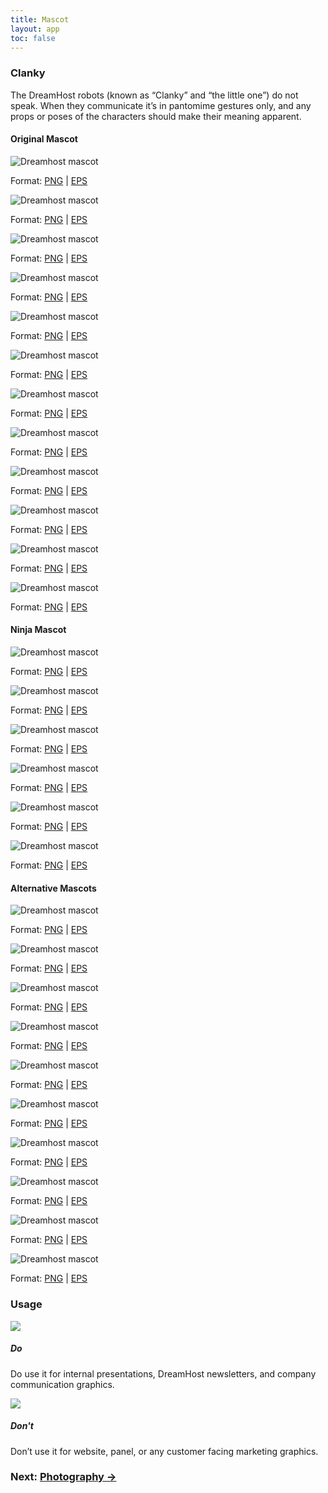 ```yaml
---
title: Mascot
layout: app
toc: false
---
```


<div class="container-fluid p-0">
<div class="m-bottom-4">
<h3 class="m-bottom-2 t-bold">Clanky</h3>
<p>The DreamHost robots (known as “Clanky” and “the little one”) do not speak. When they communicate it’s in pantomime gestures only, and any props or poses of the characters should make their meaning apparent.</p>
</div>
<h4 class="m-bottom-2 t-bold">Original Mascot</h4>
	<div class="row">
		<div class="col-sm-6 col-md-2">
			<img class="bg-c-g100 m-0 rounded-top flex" src="{{site.baseurl}}/assets/images/mascot/new/m-1-1.png" alt="Dreamhost mascot" />
			<p class="rounded-bottom p-2 bg-c-b300 t-center t-c-w100">Format: <a class="t-c-w100" href="{{site.baseurl}}/assets/images/mascot/new/m-1-1.png">PNG</a> | <a class="t-c-w100" href="{{site.baseurl}}/assets/downloads/mascot/new/m-1-1.eps">EPS</a></p>
		</div>
		<div class="col-sm-6 col-md-2">
			<img class="bg-c-g100 m-0 rounded-top flex" src="{{site.baseurl}}/assets/images/mascot/new/m-1-2.png" alt="Dreamhost mascot" />
			<p class="rounded-bottom p-2 bg-c-b300 t-center t-c-w100">Format: <a class="t-c-w100" href="{{site.baseurl}}/assets/images/mascot/new/m-1-2.png" download>PNG</a> | <a class="t-c-w100" href="{{site.baseurl}}/assets/downloads/mascot/new/m-1-2.eps">EPS</a></p>
		</div>
		<div class="col-sm-6 col-md-2">
			<img class="bg-c-g100 m-0 rounded-top flex" src="{{site.baseurl}}/assets/images/mascot/new/m-1-3.png" alt="Dreamhost mascot" />
			<p class="rounded-bottom p-2 bg-c-b300 t-center t-c-w100">Format: <a class="t-c-w100" href="{{site.baseurl}}/assets/images/mascot/new/m-1-3.png" download>PNG</a> | <a class="t-c-w100" href="{{site.baseurl}}/assets/downloads/mascot/new/m-1-3.eps">EPS</a></p>
		</div>
		<div class="col-sm-6 col-md-2">
			<img class="bg-c-g100 m-0 rounded-top flex" src="{{site.baseurl}}/assets/images/mascot/new/m-1-4.png" alt="Dreamhost mascot" />
			<p class="rounded-bottom p-2 bg-c-b300 t-center t-c-w100">Format: <a class="t-c-w100" href="{{site.baseurl}}/assets/images/mascot/new/m-1-4.png" download>PNG</a> | <a class="t-c-w100" href="{{site.baseurl}}/assets/downloads/mascot/new/m-1-4.eps">EPS</a></p>
		</div>
		<div class="col-sm-6 col-md-2">
			<img class="bg-c-g100 m-0 rounded-top flex" src="{{site.baseurl}}/assets/images/mascot/new/m-1-5.png" alt="Dreamhost mascot" />
			<p class="rounded-bottom p-2 bg-c-b300 t-center t-c-w100">Format: <a class="t-c-w100" href="{{site.baseurl}}/assets/images/mascot/new/m-1-5.png" download>PNG</a> | <a class="t-c-w100" href="{{site.baseurl}}/assets/downloads/mascot/new/m-1-5.eps">EPS</a></p>
		</div>
		<div class="col-sm-6 col-md-2">
			<img class="bg-c-g100 m-0 rounded-top flex" src="{{site.baseurl}}/assets/images/mascot/new/m-1-6.png" alt="Dreamhost mascot" />
			<p class="rounded-bottom p-2 bg-c-b300 t-center t-c-w100">Format: <a class="t-c-w100" href="{{site.baseurl}}/assets/images/mascot/new/m-1-6.png" download>PNG</a> | <a class="t-c-w100" href="{{site.baseurl}}/assets/downloads/mascot/new/m-1-6.eps">EPS</a></p>
		</div>
	</div>
</div>

<div class="container-fluid p-0 m-bottom-4">
	<div class="row">
		<div class="col-sm-6 col-md-2">
			<img class="bg-c-g100 m-0 rounded-top flex" src="{{site.baseurl}}/assets/images/mascot/new/m-1-7.png" alt="Dreamhost mascot" />
			<p class="rounded-bottom p-2 bg-c-b300 t-center t-c-w100">Format: <a class="t-c-w100" href="{{site.baseurl}}/assets/images/mascot/new/m-1-7.png" download>PNG</a> | <a class="t-c-w100" href="{{site.baseurl}}/assets/downloads/mascot/new/m-1-7.eps">EPS</a></p>
		</div>
		<div class="col-sm-6 col-md-2">
			<img class="bg-c-g100 m-0 rounded-top flex" src="{{site.baseurl}}/assets/images/mascot/new/m-3-1.png" alt="Dreamhost mascot" />
			<p class="rounded-bottom p-2 bg-c-b300 t-center t-c-w100">Format: <a class="t-c-w100" href="{{site.baseurl}}/assets/images/mascot/new/m-3-1.png" download>PNG</a> | <a class="t-c-w100" href="{{site.baseurl}}/assets/downloads/mascot/new/m-3-1.eps">EPS</a></p>
		</div>
		<div class="col-sm-6 col-md-2">
			<img class="bg-c-g100 m-0 rounded-top flex" src="{{site.baseurl}}/assets/images/mascot/new/m-3-2.png" alt="Dreamhost mascot" />
			<p class="rounded-bottom p-2 bg-c-b300 t-center t-c-w100">Format: <a class="t-c-w100" href="{{site.baseurl}}/assets/images/mascot/new/m-3-2.png" download>PNG</a> | <a class="t-c-w100" href="{{site.baseurl}}/assets/downloads/mascot/new/m-3-2.eps">EPS</a></p>
		</div>
		<div class="col-sm-6 col-md-2">
			<img class="bg-c-g100 m-0 rounded-top flex" src="{{site.baseurl}}/assets/images/mascot/new/m-3-3.png" alt="Dreamhost mascot" />
			<p class="rounded-bottom p-2 bg-c-b300 t-center t-c-w100">Format: <a class="t-c-w100" href="{{site.baseurl}}/assets/images/mascot/new/m-3-3.png" download>PNG</a> | <a class="t-c-w100" href="{{site.baseurl}}/assets/downloads/mascot/new/m-3-3.eps">EPS</a></p>
		</div>
		<div class="col-sm-6 col-md-2">
			<img class="bg-c-g100 m-0 rounded-top flex" src="{{site.baseurl}}/assets/images/mascot/new/m-3-4.png" alt="Dreamhost mascot" />
			<p class="rounded-bottom p-2 bg-c-b300 t-center t-c-w100">Format: <a class="t-c-w100" href="{{site.baseurl}}/assets/images/mascot/new/m-3-4.png" download>PNG</a> | <a class="t-c-w100" href="{{site.baseurl}}/assets/downloads/mascot/new/m-3-4.eps">EPS</a></p>
		</div>
		<div class="col-sm-6 col-md-2">
			<img class="bg-c-g100 m-0 rounded-top flex" src="{{site.baseurl}}/assets/images/mascot/new/m-3-5.png" alt="Dreamhost mascot" />
			<p class="rounded-bottom p-2 bg-c-b300 t-center t-c-w100">Format: <a class="t-c-w100" href="{{site.baseurl}}/assets/images/mascot/new/m-3-5.png" download>PNG</a> | <a class="t-c-w100" href="{{site.baseurl}}/assets/downloads/mascot/new/m-3-5.eps">EPS</a></p>
		</div>
	</div>
</div>

<div class="container-fluid p-0 m-bottom-4">
<h4 class="m-bottom-2 t-bold">Ninja Mascot</h4>
	<div class="row">
		<div class="col-sm-6 col-md-2">
			<img class="bg-c-g100 m-0 rounded-top flex" src="{{site.baseurl}}/assets/images/mascot/new/m-2-1.png" alt="Dreamhost mascot" />
			<p class="rounded-bottom p-2 bg-c-b300 t-center t-c-w100">Format: <a class="t-c-w100" href="{{site.baseurl}}/assets/images/mascot/new/m-2-1.png" download>PNG</a> | <a class="t-c-w100" href="{{site.baseurl}}/assets/downloads/mascot/new/m-2-1.eps">EPS</a></p>
		</div>
		<div class="col-sm-6 col-md-2">
			<img class="bg-c-g100 m-0 rounded-top flex" src="{{site.baseurl}}/assets/images/mascot/new/m-2-2.png" alt="Dreamhost mascot" />
			<p class="rounded-bottom p-2 bg-c-b300 t-center t-c-w100">Format: <a class="t-c-w100" href="{{site.baseurl}}/assets/images/mascot/new/m-2-2.png" download>PNG</a> | <a class="t-c-w100" href="{{site.baseurl}}/assets/downloads/mascot/new/m-2-2.eps">EPS</a></p>
		</div>
		<div class="col-sm-6 col-md-2">
			<img class="bg-c-g100 m-0 rounded-top flex" src="{{site.baseurl}}/assets/images/mascot/new/m-2-3.png" alt="Dreamhost mascot" />
			<p class="rounded-bottom p-2 bg-c-b300 t-center t-c-w100">Format: <a class="t-c-w100" href="{{site.baseurl}}/assets/images/mascot/new/m-2-3.png" download>PNG</a> | <a class="t-c-w100" href="{{site.baseurl}}/assets/downloads/mascot/new/m-2-3.eps">EPS</a></p>
		</div>
		<div class="col-sm-6 col-md-2">
			<img class="bg-c-g100 m-0 rounded-top flex" src="{{site.baseurl}}/assets/images/mascot/new/m-2-4.png" alt="Dreamhost mascot" />
			<p class="rounded-bottom p-2 bg-c-b300 t-center t-c-w100">Format: <a class="t-c-w100" href="{{site.baseurl}}/assets/images/mascot/new/m-2-4.png" download>PNG</a> | <a class="t-c-w100" href="{{site.baseurl}}/assets/downloads/mascot/new/m-2-4.eps">EPS</a></p>
		</div>
		<div class="col-sm-6 col-md-2">
			<img class="bg-c-g100 m-0 rounded-top flex" src="{{site.baseurl}}/assets/images/mascot/new/m-2-5.png" alt="Dreamhost mascot" />
			<p class="rounded-bottom p-2 bg-c-b300 t-center t-c-w100">Format: <a class="t-c-w100" href="{{site.baseurl}}/assets/images/mascot/new/m-2-5.png" download>PNG</a> | <a class="t-c-w100" href="{{site.baseurl}}/assets/downloads/mascot/new/m-2-5.eps">EPS</a></p>
		</div>
		<div class="col-sm-6 col-md-2">
			<img class="bg-c-g100 m-0 rounded-top flex" src="{{site.baseurl}}/assets/images/mascot/new/m-2-6.png" alt="Dreamhost mascot" />
			<p class="rounded-bottom p-2 bg-c-b300 t-center t-c-w100">Format: <a class="t-c-w100" href="{{site.baseurl}}/assets/images/mascot/new/m-2-6.png" download>PNG</a> | <a class="t-c-w100" href="{{site.baseurl}}/assets/downloads/mascot/new/m-2-6.eps">EPS</a></p>
		</div>
	</div>
</div>

<div class="container-fluid p-0 m-bottom-4">
<h4 class="t-bold">Alternative Mascots</h4>
	<div class="row">
		<div class="col-sm-6 col-md-2">
			<img class="bg-c-g100 m-0 rounded-top flex" src="{{site.baseurl}}/assets/images/mascot/new/m-4-1.png" alt="Dreamhost mascot" />
			<p class="rounded-bottom p-2 bg-c-b300 t-center t-c-w100">Format: <a class="t-c-w100" href="{{site.baseurl}}/assets/images/mascot/new/m-4-1.png" download>PNG</a> | <a class="t-c-w100" href="{{site.baseurl}}/assets/downloads/mascot/new/m-4-1.eps">EPS</a></p>
		</div>
		<div class="col-sm-6 col-md-2">
			<img class="bg-c-g100 m-0 rounded-top flex" src="{{site.baseurl}}/assets/images/mascot/new/m-4-2.png" alt="Dreamhost mascot" />
			<p class="rounded-bottom p-2 bg-c-b300 t-center t-c-w100">Format: <a class="t-c-w100" href="{{site.baseurl}}/assets/images/mascot/new/m-4-2.png" download>PNG</a> | <a class="t-c-w100" href="{{site.baseurl}}/assets/downloads/mascot/new/m-4-2.eps">EPS</a></p>
		</div>
		<div class="col-sm-6 col-md-2">
			<img class="bg-c-g100 m-0 rounded-top flex" src="{{site.baseurl}}/assets/images/mascot/new/m-4-3.png" alt="Dreamhost mascot" />
			<p class="rounded-bottom p-2 bg-c-b300 t-center t-c-w100">Format: <a class="t-c-w100" href="{{site.baseurl}}/assets/images/mascot/new/m-4-3.png" download>PNG</a> | <a class="t-c-w100" href="{{site.baseurl}}/assets/downloads/mascot/new/m-4-3.eps">EPS</a></p>
		</div>
		<div class="col-sm-6 col-md-2">
			<img class="bg-c-g100 m-0 rounded-top flex" src="{{site.baseurl}}/assets/images/mascot/new/m-4-4.png" alt="Dreamhost mascot" />
			<p class="rounded-bottom p-2 bg-c-b300 t-center t-c-w100">Format: <a class="t-c-w100" href="{{site.baseurl}}/assets/images/mascot/new/m-4-4.png" download>PNG</a> | <a class="t-c-w100" href="{{site.baseurl}}/assets/downloads/mascot/new/m-4-4.eps">EPS</a></p>
		</div>
		<div class="col-sm-6 col-md-2">
			<img class="bg-c-g100 m-0 rounded-top flex" src="{{site.baseurl}}/assets/images/mascot/new/m-4-5.png" alt="Dreamhost mascot" />
			<p class="rounded-bottom p-2 bg-c-b300 t-center t-c-w100">Format: <a class="t-c-w100" href="{{site.baseurl}}/assets/images/mascot/new/m-4-5.png" download>PNG</a> | <a class="t-c-w100" href="{{site.baseurl}}/assets/downloads/mascot/new/m-4-5.eps">EPS</a></p>
		</div>
		<div class="col-sm-6 col-md-2">
			<img class="bg-c-g100 m-0 rounded-top flex" src="{{site.baseurl}}/assets/images/mascot/new/m-4-6.png" alt="Dreamhost mascot" />
			<p class="rounded-bottom p-2 bg-c-b300 t-center t-c-w100">Format: <a class="t-c-w100" href="{{site.baseurl}}/assets/images/mascot/new/m-4-6.png" download>PNG</a> | <a class="t-c-w100" href="{{site.baseurl}}/assets/downloads/mascot/new/m-4-6.eps">EPS</a></p>
		</div>
	</div>
</div>

<div class="container-fluid p-0 m-bottom-4">
	<div class="row">
		<div class="col-sm-6 col-md-2">
			<img class="bg-c-g100 m-0 rounded-top flex" src="{{site.baseurl}}/assets/images/mascot/new/m-4-7.png" alt="Dreamhost mascot" />
			<p class="rounded-bottom p-2 bg-c-b300 t-center t-c-w100">Format: <a class="t-c-w100" href="{{site.baseurl}}/assets/images/mascot/new/m-4-7.png" download>PNG</a> | <a class="t-c-w100" href="{{site.baseurl}}/assets/downloads/mascot/new/m-4-7.eps">EPS</a></p>
		</div>
		<div class="col-sm-6 col-md-2">
			<img class="bg-c-g100 m-0 rounded-top flex" src="{{site.baseurl}}/assets/images/mascot/new/m-4-8.png" alt="Dreamhost mascot" />
			<p class="rounded-bottom p-2 bg-c-b300 t-center t-c-w100">Format: <a class="t-c-w100" href="{{site.baseurl}}/assets/images/mascot/new/m-4-8.png" download>PNG</a> | <a class="t-c-w100" href="{{site.baseurl}}/assets/downloads/mascot/new/m-4-8.eps">EPS</a></p>
		</div>
		<div class="col-sm-6 col-md-2">
			<img class="bg-c-g100 m-0 rounded-top flex" src="{{site.baseurl}}/assets/images/mascot/new/m-4-9.png" alt="Dreamhost mascot" />
			<p class="rounded-bottom p-2 bg-c-b300 t-center t-c-w100">Format: <a class="t-c-w100" href="{{site.baseurl}}/assets/images/mascot/new/m-4-9.png" download>PNG</a> | <a class="t-c-w100" href="{{site.baseurl}}/assets/downloads/mascot/new/m-4-9.eps">EPS</a></p>
		</div>
		<div class="col-sm-6 col-md-2">
			<img class="bg-c-g100 m-0 rounded-top flex" src="{{site.baseurl}}/assets/images/mascot/new/m-4-10.png" alt="Dreamhost mascot" />
			<p class="rounded-bottom p-2 bg-c-b300 t-center t-c-w100">Format: <a class="t-c-w100" href="{{site.baseurl}}/assets/images/mascot/new/m-4-10.png" download>PNG</a> | <a class="t-c-w100" href="{{site.baseurl}}/assets/downloads/mascot/new/m-4-10.eps">EPS</a></p>
		</div>
	</div>
</div>

<h3 class="m-bottom-2 t-bold">Usage</h3>

<div class="row m-bottom-4">
    <div class="col-12 col-md-6 flex">
     <div class= "Card bg-c-w100 rounded-container shadow-high p-0 m-0 ">
	 	 <img class="m-auto flex" src='{{site.baseurl}}/assets/images/mascot/clanky-do.png'/>
<div class= "p-4 border-c-b300 border-top-3 border-solid">
 <h5 class="t-bold t-c-b300">Do</h5>
      <p>Do use it for internal presentations, DreamHost newsletters, and company communication graphics.</p>
      </div>
  </div>
</div>

<div class="col-12 col-md-6 flex">
     <div class= "Card bg-c-w100 rounded-container shadow-high p-0 m-0 ">
	 	 <img class="m-auto flex" src='{{site.baseurl}}/assets/images/mascot/clanky-dont.png'/>
<div class= "p-4 border-c-r300 border-top-3 border-solid">
 <h5 class="t-bold t-c-r300">Don't</h5>
      <p>Don’t use it for website, panel, or any customer facing marketing graphics.</p>
      </div>
  </div>
</div>




</div>

<h3 class ="t-bold t-right m-0">  Next: <a href="">Photography →</a></h3> 